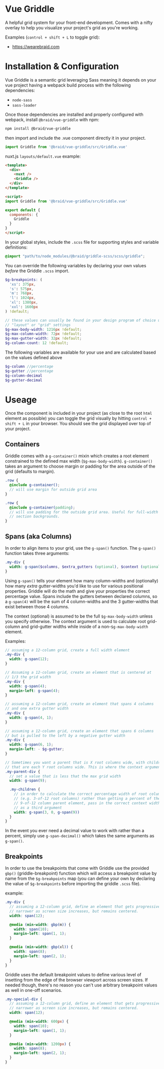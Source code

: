 # Vue Griddle
A helpful grid system for your front-end development. Comes with a nifty overlay to help you visualize your project's grid as you're working.

Examples (`control + shift + L` to toggle grid):
- https://wearebraid.com

# Installation & Configuration
Vue Griddle is a semantic grid leveraging Sass meaning it depends on your vue project having a webpack build process with the following dependencies:
- `node-sass`
- `sass-loader`

Once those dependencies are installed and properly configured with webpack, install `@braid/vue-griddle` with npm:
```bash
npm install @braid/vue-griddle
```
then import and include the .vue component directly it in your project.
```js
import Griddle from '@braid/vue-griddle/src/Griddle.vue'
```

nuxt.js `layouts/default.vue` example:
```html
<template>
  <div>
    <nuxt />
    <Griddle />
  </div>
</template>

<script>
import Griddle from '@braid/vue-griddle/src/Griddle.vue'

export default {
  components: {
    Griddle
  }
}
</script>
```

In your global styles, include the `.scss` file for supporting styles and variable definitions:

```scss
@import "path/to/node_modules/@braid/griddle-scss/scss/griddle";
```

You can override the following variables by declaring your own values *before* the Griddle `.scss` import.

```scss
$g-breakpoints: (
  'xs': 375px,
  's': 575px,
  'm': 768px,
  'l': 1024px,
  'xl': 1380px,
  'xxl': 1600px
) !default;

// these values can usually be found in your design program of choice under
// "layout" or "grid" settings
$g-max-body-width: 1216px !default;
$g-max-column-width: 72px !default;
$g-max-gutter-width: 32px !default;
$g-column-count: 12 !default;
```

The following variables are available for your use and are calculated based on the values defined above

```scss
$g-column //percentage
$g-gutter //percentage
$g-column-decimal
$g-gutter-decimal
```

# Useage
Once the component is included in your project (as close to the root `html` element as possible) you can toggle the grid visually by hitting `control + shift + L` in your browser. You should see the grid displayed over top of your project.

## Containers
Griddle comes with a `g-container()` mixin which creates a root element constrained to the defined max width (`$g-max-body-width`). `g-container()` takes an argument to choose margin or padding for the area outside of the grid (defaults to margin).

```scss
.row {
  @include g-container();
  // will use margin for outside grid area
}
```

```scss
.row {
  @include g-container(padding);
  // will use padding for the outside grid area. Useful for full-width
  // section backgrounds.
}
```

## Spans (aka Columns)
In order to align items to your grid, use the `g-span()` function. The `g-span()` function takes three arguments:

```scss
.my-div {
  width: g-span($columns, $extra_gutters (optional), $context (optional));
}
```

Using `g-span()` tells your element how many column-widths and (optionally) how many _extra_ gutter-widths you'd like to use for various positional properties. Griddle will do the math and give your properties the correct percentage value. Spans include the gutters between declared columns, so a `g-span(4)` will be the sum of 4 column-widths and the 3 gutter-widths that exist between those 4 columns.

The context (optional) is assumed to be the full `$g-max-body-width` unless you specify otherwise. The context argument is used to calculate root grid-column and grid-gutter widths while inside of a non-`$g-max-body-width` element.

Examples:
```scss
// assuming a 12-column grid, create a full width element
.my-div {
  width: g-span(12);
}

// Assuming a 12-column grid, create an element that is centered at
// 1/3 the grid width
.my-div {
  width: g-span(4);
  margin-left: g-span(4);
}

// assuming a 12-column grid, create an element that spans 4 columns
// and one extra gutter width
.my-div {
  width: g-span(4, 1);
}

// assuming a 12-column grid, create an element that spans 6 columns
// but is pulled to the left by a negative gutter width
.my-div {
  width: g-span(6, 1);
  margin-left: - $g-gutter;
}

// Sometimes you want a parent that is X root columns wide, with children
// that are each Y root columns wide. This is where the context argument applies.
.my-parent-div {
  // set a value that is less that the max grid width
  width: g-span(9);

  .my-children {
    // in order to calculate the correct percentage width of root columns
    // (e.g. 3-of-12 root columns) rather than getting a percent of the
    // 9-of-12 column parent element, pass in the correct context width
    // as a third argument
    width: g-span(3, 0, g-span(9))
  }
}
```

In the event you ever need a decimal value to work with rather than a percent, simply use `g-span-decimal()` which takes the same arguments as `g-span()`.

## Breakpoints
In order to use the breakpoints that come with Griddle use the provided `gbp()` (griddle-breakpoint) function which will access a breakpoint value by name from the `$g-breakpoints` map (you can define your own by declaring the value of `$g-breakpoints` before importing the griddle `.scss` file).

example:
```scss
.my-div {
  // assuming a 12-column grid, define an element that gets progressively
  // narrower as screen size increases, but remains centered.
  width: span(12);

  @media (min-width: gbp(m)) {
    width: span(10);
    margin-left: span(1, 1);
  }

  @media (min-width: gbp(xl)) {
    width: span(8);
    margin-left: span(2, 1);
  }
}
```

Griddle uses the default breakpoint values to define various level of insetting from the edge of the browser viewport across screen sizes. If needed though, there's no reason you can't use arbitrary breakpoint values as well in one-off scenarios.

```scss
.my-special-div {
  // assuming a 12-column grid, define an element that gets progressively
  // narrower as screen size increases, but remains centered.
  width: span(12);

  @media (min-width: 600px) {
    width: span(10);
    margin-left: span(1, 1);
  }

  @media (min-width: 1200px) {
    width: span(8);
    margin-left: span(2, 1);
  }
}
```